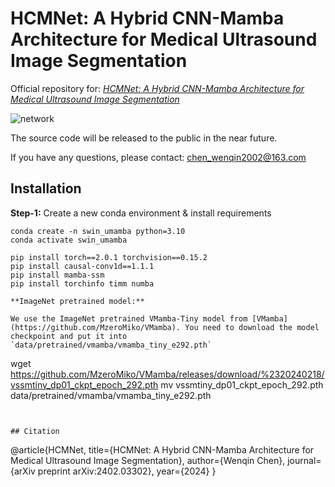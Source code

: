 # HCMNet: A Hybrid CNN-Mamba Architecture for Medical Ultrasound Image  Segmentation

Official repository for: *[HCMNet: A Hybrid CNN-Mamba Architecture for Medical Ultrasound Image  Segmentation](https://arxiv.org/abs/2402.03302)*

![network]()

The source code will be released to the public in the near future.

If you have any questions, please contact: chen_wenqin2002@163.com

## Installation

**Step-1:** Create a new conda environment & install requirements

```shell
conda create -n swin_umamba python=3.10
conda activate swin_umamba

pip install torch==2.0.1 torchvision==0.15.2
pip install causal-conv1d==1.1.1
pip install mamba-ssm
pip install torchinfo timm numba

**ImageNet pretrained model:** 

We use the ImageNet pretrained VMamba-Tiny model from [VMamba](https://github.com/MzeroMiko/VMamba). You need to download the model checkpoint and put it into `data/pretrained/vmamba/vmamba_tiny_e292.pth`

```
wget https://github.com/MzeroMiko/VMamba/releases/download/%2320240218/vssmtiny_dp01_ckpt_epoch_292.pth
mv vssmtiny_dp01_ckpt_epoch_292.pth data/pretrained/vmamba/vmamba_tiny_e292.pth
```


## Citation

```
@article{HCMNet,
    title={HCMNet: A Hybrid CNN-Mamba Architecture for Medical Ultrasound Image  Segmentation},
    author={Wenqin Chen},
    journal={arXiv preprint arXiv:2402.03302},
    year={2024}
}
```

